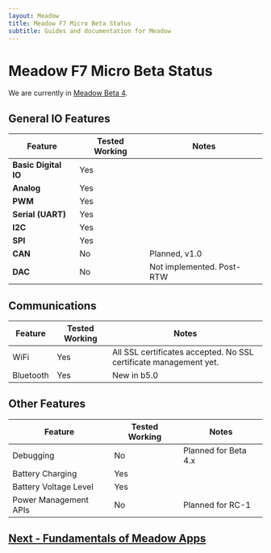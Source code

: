 ```yaml
---
layout: Meadow
title: Meadow F7 Micro Beta Status
subtitle: Guides and documentation for Meadow
---
```


# Meadow F7 Micro Beta Status

We are currently in [Meadow Beta 4](/Meadow/Release_Notes/Beta4/).

## General IO Features

| Feature              | Tested Working      | Notes                             |
|----------------------|---------------------|-----------------------------------|
| **Basic Digital IO** | Yes | |
| **Analog**           | Yes | |
| **PWM**              | Yes | |
| **Serial (UART)**    | Yes | |
| **I2C**              | Yes | |
| **SPI**              | Yes | |
| **CAN**              | No | Planned, v1.0 |
| **DAC**              | No | Not implemented. Post-RTW |


## Communications

| Feature          | Tested Working      | Notes                             |
|------------------|---------------------|-----------------------------------|
| WiFi	| Yes | All SSL certificates accepted. No SSL certificate management yet. |
| Bluetooth | Yes | New in b5.0 |

## Other Features

| Feature          | Tested Working      | Notes                             |
|------------------|---------------------|-----------------------------------|
| Debugging        | No                  | Planned for Beta 4.x               |
| Battery Charging  | Yes | |
| Battery Voltage Level | Yes | |
| Power Management APIs | No | Planned for RC-1 |

## [Next - Fundamentals of Meadow Apps](/Meadow/Meadow_Basics/Apps/)